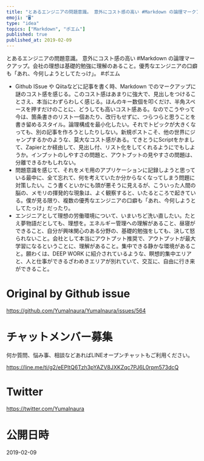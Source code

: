 ```yaml
---
title: "とあるエンジニアの問題意識。 意外にコスト感の高い #Markdown の論理マークアップ。会社の理想は基礎的勉強に理解のあること。優秀なエ"
emoji: "🖥"
type: "idea"
topics: ["Markdown", "ポエム"]
published: true
published_at: 2019-02-09
---
```


とあるエンジニアの問題意識。 意外にコスト感の高い #Markdown の論理マークアップ。会社の理想は基礎的勉強に理解のあること。優秀なエンジニアの口癖も「あれ、今何しようとしてたっけ」。 #ポエム

- Github ISsue や Qiitaなどに記事を書く時、Markdown でのマークアップに謎のコスト感を感じる。このコスト感はあまりに強大で、見出しをつけることさえ、本当にわずらわしく感じる。ほんのキー数個を叩くだけ、半角スペースを押すだけのことに、どうしても高いコスト感ある。なのでこうやって今は、箇条書きのリスト一個あたり、改行もせずに、つらつらと思うことを書き留めるスタイル。論理構成を最小化したい。それでトピックが大きくなっても、別の記事を作ろうとしたりしない。新規ポストこそ、他の世界にジャンプするかのような、莫大なコスト感がある。てきとうにScriptをかまして、Zapierとか経由して、見出し付、リスト化をしてくれるようにでもしようか。インプットのしやすさの問題と、アウトプットの見やすさの問題は、分離できるかもしれない。
- 問題意識を感じて、それをメモ用のアプリケーションに記録しようと思っている最中に、全て忘れて、何を考えていたか分からなくなってしまう問題に対策したい。こう書くといかにも頭が悪そうに見えるが、こういった人間の脳の、メモリの揮発的な現象は、よく観察すると、いたるところで起きている。僕が見る限り、複数の優秀なエンジニアの口癖も「あれ、今何しようとしてたっけ」だったり。
- エンジニアとして理想の労働環境について、いまいちど洗い直したい。たとえ夢物語だとしても、理想を。エネルギー管理への理解があること、昼寝ができること、自分が興味関心のある分野の、基礎的勉強をしても、決して怒られないこと。会社として本当にアウトプット推奨で、アウトプットが最大学習になるということに、理解があること。集中できる静かな環境があること。願わくは、DEEP WORK に紹介されているような、瞑想的集中エリアと、人と仕事ができるざわめきエリアが別れていて、交互に、自由に行き来ができること。

# Original by Github issue

https://github.com/YumaInaura/YumaInaura/issues/564








<!-- Update From Qiita API -->

# チャットメンバー募集


何か質問、悩み事、相談などあればLINEオープンチャットもご利用ください。

https://line.me/ti/g2/eEPltQ6Tzh3pYAZV8JXKZqc7PJ6L0rpm573dcQ





# Twitter


https://twitter.com/YumaInaura


<!-- Update From Qiita API -->



# 公開日時

2019-02-09

